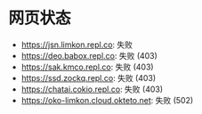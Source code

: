 # 网页状态
- https://jsn.limkon.repl.co: 失败
- https://deo.babox.repl.co: 失败 (403)
- https://sak.kmco.repl.co: 失败 (403)
- https://ssd.zockq.repl.co: 失败 (403)
- https://chatai.cokio.repl.co: 失败 (403)
- https://oko-limkon.cloud.okteto.net: 失败 (502)
